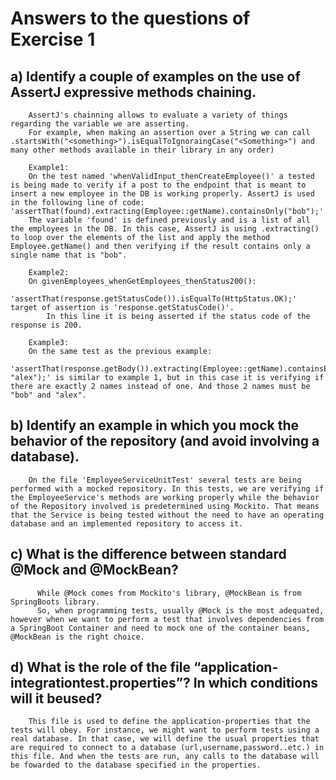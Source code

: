 # Answers to the questions of Exercise 1 

   ## a) Identify a couple of examples on the use of AssertJ expressive methods chaining.
        AssertJ's chainning allows to evaluate a variety of things regarding the variable we are asserting.
        For example, when making an assertion over a String we can call .startsWith("<something>").isEqualToIgnoraingCase("<Something>") and many other methods available in their library in any order)

        Example1: 
        On the test named 'whenValidInput_thenCreateEmployee()' a tested is being made to verify if a post to the endpoint that is meant to insert a new employee in the DB is working properly. AssertJ is used in the following line of code: 'assertThat(found).extracting(Employee::getName).containsOnly("bob");'.
        The variable 'found' is defined previously and is a list of all the employees in the DB. In this case, AssertJ is using .extracting() to loop over the elements of the list and apply the method Employee.getName() and then verifying if the result contains only a single name that is "bob".

        Example2:
        On givenEmployees_whenGetEmployees_thenStatus200():
            'assertThat(response.getStatusCode()).isEqualTo(HttpStatus.OK);' target of assertion is 'response.getStatusCode()'.
            In this line it is being asserted if the status code of the response is 200.

        Example3: 
        On the same test as the previous example:
            'assertThat(response.getBody()).extracting(Employee::getName).containsExactly("bob", "alex");' is similar to example 1, but in this case it is verifying if there are exactly 2 names instead of one. And those 2 names must be "bob" and "alex".



   ## b) Identify an example in which you mock the behavior of the repository (and avoid involving a database).
        On the file 'EmployeeServiceUnitTest' several tests are being performed with a mocked repository. In this tests, we are verifying if the EmployeeService's methods are working properly while the behavior of the Repository involved is predetermined using Mockito. That means that the Service is being tested without the need to have an operating database and an implemented repository to access it.       


   ## c) What is the difference between standard @Mock and @MockBean?
          While @Mock comes from Mockito's library, @MockBean is from SpringBoots library.
          So, when programming tests, usually @Mock is the most adequated, however when we want to perform a test that involves dependencies from a SpringBoot Container and need to mock one of the container beans, @MockBean is the right choice. 


   ## d) What is the role of the file “application-integrationtest.properties”? In which conditions will it beused?
        This file is used to define the application-properties that the tests will obey. For instance, we might want to perform tests using a real database. In that case, we will define the usual properties that are required to connect to a database (url,username,password..etc.) in this file. And when the tests are run, any calls to the database will be fowarded to the database specified in the properties. 
   



